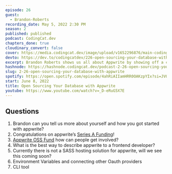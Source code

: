 ```yaml
---
episode: 26
guest:
  - Brandon-Roberts
recording_date: May 5, 2022 2:30 PM
season: 2
published: published
podcast: CodingCat.dev
chapters_done: true
cloudinary_convert: false
cover: https://media.codingcat.dev/image/upload/v1652296876/main-codingcatdev-photo/Open_Sourcing_Your_Database_with_Appwrite.jpg
devto: https://dev.to/codingcatdev/226-open-sourcing-your-database-with-appwrite-5cll
excerpt: Brandon Roberts shows us all about Appwrite by showing off a cool codingcat.dev application!
hashnode: https://hashnode.codingcat.dev/podcast-2-26-open-sourcing-your-database-with-appwrite
slug: 2-26-open-sourcing-your-database-with-appwrite
spotify: https://open.spotify.com/episode/4ahRiAIIamHRR0OAKzpYIx?si=JVQ_QU7RTnOk7dl5aZhA1g
start: June 8, 2022
title: Open Sourcing Your Database with Appwrite
youtube: https://www.youtube.com/watch?v=_D-eRuG5X7E
---
```


## Questions

1. Brandon can you tell us more about yourself and how you got started with appwrite?
2. Congratulations on appwrite’s [Series A Funding](https://appwrite.io/series-a)!
3. [Appwrite OSS Fund](https://dev.to/appwrite/announcing-the-appwrite-oss-fund-4ilg) how can people get involved?
4. What is the best way to describe appwrite to a frontend developer?
5. Currently there is not a SASS hosting solution for appwrite, will we see this coming soon?
6. Environment Variables and connecting other Oauth providers
7. CLI tool
